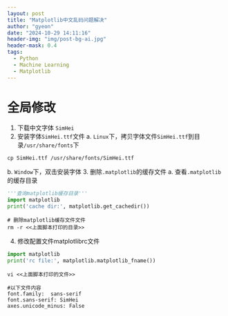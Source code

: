 ```yaml
---
layout: post
title: "Matplotlib中文乱码问题解决"
author: "gyeon"
date: "2024-10-29 14:11:16"
header-img: "img/post-bg-ai.jpg"
header-mask: 0.4
tags:
  - Python
  - Machine Learning
  - Matplotlib
---
```


# 全局修改
1. 下载中文字体 `SimHei`
2. 安装字体`SimHei.ttf`文件
  a. `Linux`下，拷贝字体文件`SimHei.ttf`到目录`/usr/share/fonts`下
```shell
cp SimHei.ttf /usr/share/fonts/SimHei.ttf
```
  b. `Window`下，双击安装字体
3. 删除`.matplotlib`的缓存文件
  a. 查看`.matplotlib`的缓存目录
```python
'''查询matplotlib缓存目录'''
import matplotlib
print('cache dir:', matplotlib.get_cachedir())
```
```shell
# 删除matplotlib缓存文件文件
rm -r <<上面脚本打印的目录>>
```
4. 修改配置文件matplotlibrc文件
```python
import matplotlib
print('rc file:', matplotlib.matplotlib_fname())
```
```shell
vi <<上面脚本打印的文件>>

#以下文件内容
font.family:  sans-serif
font.sans-serif: SimHei
axes.unicode_minus: False 
```